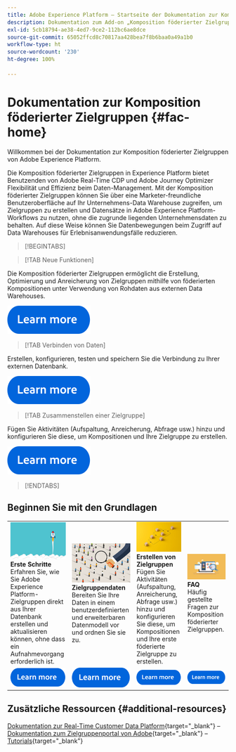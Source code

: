 ```yaml
---
title: Adobe Experience Platform – Startseite der Dokumentation zur Komposition föderierter Zielgruppen
description: Dokumentation zum Add-on „Komposition föderierter Zielgruppen“
exl-id: 5cb18794-ae38-4ed7-9ce2-112bc6ae8dce
source-git-commit: 65052ffcd8c70817aa428bea7f8b6baa0a49a1b0
workflow-type: ht
source-wordcount: '230'
ht-degree: 100%

---
```


# Dokumentation zur Komposition föderierter Zielgruppen  {#fac-home}

Willkommen bei der Dokumentation zur Komposition föderierter Zielgruppen von Adobe Experience Platform.

Die Komposition föderierter Zielgruppen in Experience Platform bietet Benutzenden von Adobe Real-Time CDP und Adobe Journey Optimizer Flexibilität und Effizienz beim Daten-Management. Mit der Komposition föderierter Zielgruppen können Sie über eine Marketer-freundliche Benutzeroberfläche auf Ihr Unternehmens-Data Warehouse zugreifen, um Zielgruppen zu erstellen und Datensätze in Adobe Experience Platform-Workflows zu nutzen, ohne die zugrunde liegenden Unternehmensdaten zu behalten. Auf diese Weise können Sie Datenbewegungen beim Zugriff auf Data Warehouses für Erlebnisanwendungsfälle reduzieren.

>[!BEGINTABS]

>[!TAB Neue Funktionen]

Die Komposition föderierter Zielgruppen ermöglicht die Erstellung, Optimierung und Anreicherung von Zielgruppen mithilfe von föderierten Kompositionen unter Verwendung von Rohdaten aus externen Data Warehouses.

[![Bild](assets/learn-more-button.svg)](start/release-notes.md)

>[!TAB Verbinden von Daten]

Erstellen, konfigurieren, testen und speichern Sie die Verbindung zu Ihrer externen Datenbank.

[![Bild](assets/learn-more-button.svg)](connections/federated-db.md)

>[!TAB Zusammenstellen einer Zielgruppe]

Fügen Sie Aktivitäten (Aufspaltung, Anreicherung, Abfrage usw.) hinzu und konfigurieren Sie diese, um Kompositionen und Ihre Zielgruppe zu erstellen.

[![Bild](assets/learn-more-button.svg)](compositions/gs-compositions.md)

>[!ENDTABS]

## Beginnen Sie mit den Grundlagen

<table style="table-layout:fixed">
  <tr style="border: 0;">
    <td>
    <a href="start/get-started.md"><img src="assets/do-not-localize/start-quick.png"></a>
    <div><strong>Erste Schritte</strong><br/>Erfahren Sie, wie Sie Adobe Experience Platform-Zielgruppen direkt aus Ihrer Datenbank erstellen und aktualisieren können, ohne dass ein Aufnahmevorgang erforderlich ist.
    </div>
    </td>
    <td>
    <a href="data-management/gs-models.md"><img src="assets/do-not-localize/start-profiles.png"></a>
    <div><strong>Zielgruppendaten</strong><br/>Bereiten Sie Ihre Daten in einem benutzerdefinierten und erweiterbaren Datenmodell vor und ordnen Sie sie zu.
    </div>
    </td>
    <td>
    <a href="compositions/gs-compositions.md"><img src="assets/do-not-localize/start-journey.jpeg"></a>
    <div><strong>Erstellen von Zielgruppen</strong><br/>Fügen Sie Aktivitäten (Aufspaltung, Anreicherung, Abfrage usw.) hinzu und konfigurieren Sie diese, um Kompositionen und Ihre erste föderierte Zielgruppe zu erstellen.
    </div>
    </td>
    <td>
    <a href="start/faq.md"><img src="assets/do-not-localize/start-faq.png"></a>
    <div><strong>FAQ</strong><br/>Häufig gestellte Fragen zur Komposition föderierter Zielgruppen.</div>
    </td>
  </tr>
  <tr style="border: 0;">
    <td><a href="start/get-started.md"><img src="assets/learn-more-button.svg"></a></td>
    <td><a href="data-management/gs-models.md"><img src="assets/learn-more-button.svg"></a></td>
    <td><a href="compositions/gs-compositions.md"><img src="assets/learn-more-button.svg"></a></td>
    <td><a href="start/faq.md"><img src="assets/learn-more-button.svg"></a></td>
    </tr>
</table>

## Zusätzliche Ressourcen  {#additional-resources}

[Dokumentation zur Real-Time Customer Data Platform](https://experienceleague.adobe.com/de/docs/experience-platform/rtcdp/home){target="_blank"} – [Dokumentation zum Zielgruppenportal von Adobe](https://experienceleague.adobe.com/de/docs/experience-platform/segmentation/ui/audience-dashboard){target="_blank"} – [Tutorials](https://experienceleague.adobe.com/de/docs/platform-learn/tutorials/audiences/introduction-to-audience-portal-and-composition){target="_blank"}
